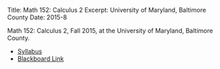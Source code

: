 Title: Math 152: Calculus 2
Excerpt: University of Maryland, Baltimore County
Date: 2015-8

Math 152: Calculus 2, Fall 2015, 
at the University of Maryland, Baltimore County.

- [Syllabus](/pdfs/math152_syllabus.pdf)
- [Blackboard Link](http://blackboard.umbc.edu)





